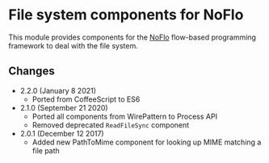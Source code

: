 File system components for NoFlo
=========================

This module provides components for the [NoFlo](http://noflojs.org/) flow-based programming framework to deal with the file system.

## Changes

* 2.2.0 (January 8 2021)
  - Ported from CoffeeScript to ES6
* 2.1.0 (September 21 2020)
  - Ported all components from WirePattern to Process API
  - Removed deprecated `ReadFileSync` component
* 2.0.1 (December 12 2017)
  - Added new PathToMime component for looking up MIME matching a file path
